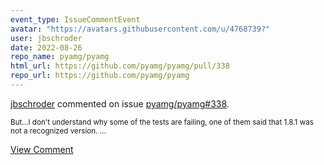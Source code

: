 ```yaml
---
event_type: IssueCommentEvent
avatar: "https://avatars.githubusercontent.com/u/4768739?"
user: jbschroder
date: 2022-08-26
repo_name: pyamg/pyamg
html_url: https://github.com/pyamg/pyamg/pull/338
repo_url: https://github.com/pyamg/pyamg
---
```


<a href='https://github.com/jbschroder' target='_blank'>jbschroder</a> commented on issue <a href='https://github.com/pyamg/pyamg/pull/338' target='_blank'>pyamg/pyamg#338</a>.

<small>But...I don't understand why some of the tests are failing, one of them said that 1.8.1 was not a recognized version....</small>

<a href='https://github.com/pyamg/pyamg/pull/338' target='_blank'>View Comment</a>